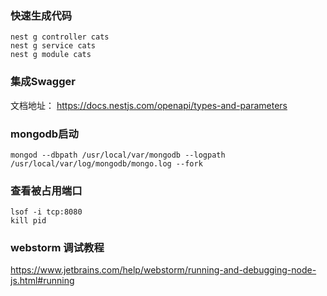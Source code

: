 ### 快速生成代码

```shell
nest g controller cats
nest g service cats
nest g module cats
```

### 集成Swagger

文档地址： https://docs.nestjs.com/openapi/types-and-parameters

### mongodb启动

```shell
mongod --dbpath /usr/local/var/mongodb --logpath /usr/local/var/log/mongodb/mongo.log --fork
```

### 查看被占用端口

```shell
lsof -i tcp:8080
kill pid
```

### webstorm 调试教程

https://www.jetbrains.com/help/webstorm/running-and-debugging-node-js.html#running
